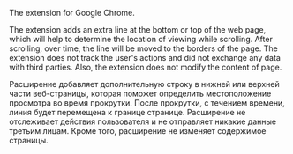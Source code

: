 The extension for Google Chrome.

The extension adds an extra line at the bottom or top of the web page,
which will help to determine the location of viewing while scrolling.
After scrolling, over time, the line will be moved to the borders of the page.
The extension does not track the user's actions and did not exchange any data with third parties. 
Also, the extension does not modify the content of page.

Расширение добавляет дополнительную строку в нижней или верхней части веб-страницы,
которaя поможет определить местоположение просмотра во время прокрутки.
После прокрутки, с течением времени, линия будет перемещена к границе странице.
Расширение не отслеживает действия пользователя и не отправляет никакие данные третьим лицам.
Кроме того, расширение не изменяет содержимое страницы.